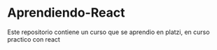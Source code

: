 # Aprendiendo-React

Este repositorio contiene un curso que se aprendio en platzi, en curso practico con react